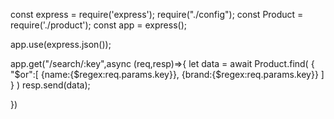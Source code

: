 const express = require('express');
require("./config");
const Product = require('./product');
const app = express();

app.use(express.json());

app.get("/search/:key",async (req,resp)=>{
    let data = await Product.find(
        {
            "$or":[
                {name:{$regex:req.params.key}},
                {brand:{$regex:req.params.key}}
            ]
        }
    )
    resp.send(data);

})